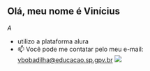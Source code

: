 ## Olá, meu nome é Vinícius

*A*

- utilizo a plataforma alura 
- 📫 Você pode me contatar pelo meu e-mail: vbobadilha@educacao.sp.gpv.br
![](https://i.gifer.com/DTti.gif)
